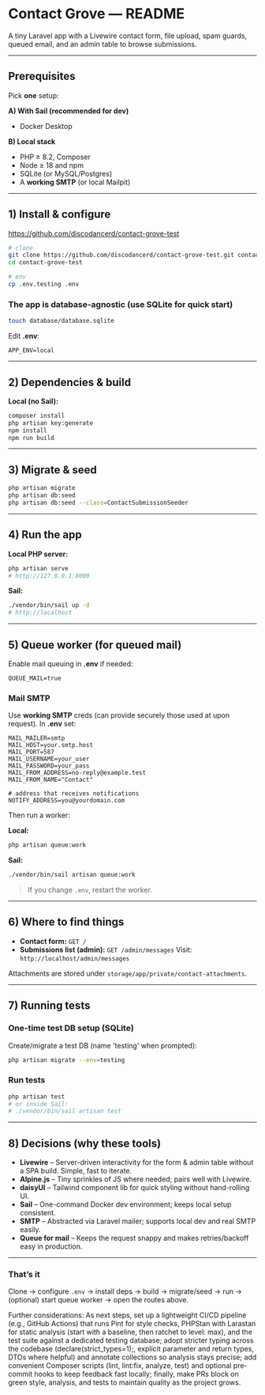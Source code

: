 # Contact Grove — README

A tiny Laravel app with a Livewire contact form, file upload, spam guards, queued email, and an admin table to browse submissions.

---

## Prerequisites

Pick **one** setup:

**A) With Sail (recommended for dev)**

* Docker Desktop

**B) Local stack**

* PHP ≥ 8.2, Composer
* Node ≥ 18 and npm
* SQLite (or MySQL/Postgres)
* A **working SMTP** (or local Mailpit)

---

## 1) Install & configure
https://github.com/discodancerd/contact-grove-test

```bash
# clone
git clone https://github.com/discodancerd/contact-grove-test.git contact-grove-test
cd contact-grove-test

# env
cp .env.testing .env
```

### The app is database-agnostic (use SQLite for quick start)

```bash
touch database/database.sqlite
```

Edit **.env**:

```
APP_ENV=local
```


---

## 2) Dependencies & build

**Local (no Sail):**

```bash
composer install
php artisan key:generate
npm install
npm run build
```


---

## 3) Migrate & seed

```bash
php artisan migrate
php artisan db:seed
php artisan db:seed --class=ContactSubmissionSeeder
```

---

## 4) Run the app

**Local PHP server:**

```bash
php artisan serve
# http://127.0.0.1:8000
```

**Sail:**

```bash
./vendor/bin/sail up -d
# http://localhost
```

---

## 5) Queue worker (for queued mail)

Enable mail queuing in **.env** if needed:

```
QUEUE_MAIL=true
```

### Mail SMTP

Use **working SMTP** creds (can provide securely those used at upon request). In **.env** set:

```
MAIL_MAILER=smtp
MAIL_HOST=your.smtp.host
MAIL_PORT=587
MAIL_USERNAME=your_user
MAIL_PASSWORD=your_pass
MAIL_FROM_ADDRESS=no-reply@example.test
MAIL_FROM_NAME="Contact"

# address that receives notifications
NOTIFY_ADDRESS=you@yourdomain.com
```

Then run a worker:

**Local:**

```bash
php artisan queue:work
```

**Sail:**

```bash
./vendor/bin/sail artisan queue:work
```

> If you change `.env`, restart the worker.

---

## 6) Where to find things

* **Contact form:** `GET /`
* **Submissions list (admin):** `GET /admin/messages`
  Visit: `http://localhost/admin/messages`

Attachments are stored under `storage/app/private/contact-attachments`.

---

## 7) Running tests

### One-time test DB setup (SQLite)

Create/migrate a test DB (name 'testing' when prompted):

```bash
php artisan migrate --env=testing
```


### Run tests

```bash
php artisan test
# or inside Sail:
# ./vendor/bin/sail artisan test
```

---

## 8) Decisions (why these tools)

* **Livewire** – Server-driven interactivity for the form & admin table without a SPA build. Simple, fast to iterate.
* **Alpine.js** – Tiny sprinkles of JS where needed; pairs well with Livewire.
* **daisyUI** – Tailwind component lib for quick styling without hand-rolling UI.
* **Sail** – One-command Docker dev environment; keeps local setup consistent.
* **SMTP** – Abstracted via Laravel mailer; supports local dev and real SMTP easily.
* **Queue for mail** – Keeps the request snappy and makes retries/backoff easy in production.


---

### That’s it

Clone → configure `.env` → install deps → build → migrate/seed → run → (optional) start queue worker → open the routes above.

Further considerations: As next steps, set up a lightweight CI/CD pipeline (e.g., GitHub Actions) that runs Pint for style checks, PHPStan with Larastan for static analysis (start with a baseline, then ratchet to level: max), and the test suite against a dedicated testing database; adopt stricter typing across the codebase (declare(strict_types=1);, explicit parameter and return types, DTOs where helpful) and annotate collections so analysis stays precise; add convenient Composer scripts (lint, lint:fix, analyze, test) and optional pre-commit hooks to keep feedback fast locally; finally, make PRs block on green style, analysis, and tests to maintain quality as the project grows.
